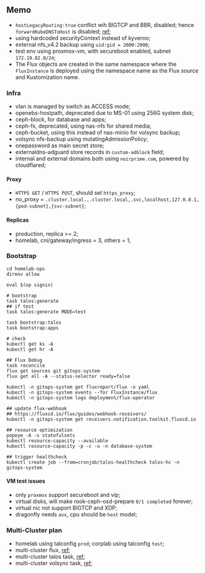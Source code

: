 ## Memo

- `hostLegacyRouting:true` conflict wih BIGTCP and BBR, disabled; hence `forwardKubeDNSToHost` is disabled; [ref](https://github.com/siderolabs/talos/issues/10002#issuecomment-2557069620);
- using hardcoded securityContext instead of kyverno;
- external nfs_v4.2 backup using `uid:gid = 2000:2000`;
- test env using proxmox-vm, with secureboot enabled, subnet `172.19.82.0/24`;
- The Flux objects are created in the same namespace where the `FluxInstance` is deployed using the namespace name as the Flux source and Kustomization name.

### Infra

- vlan is managed by switch as ACCESS mode;
- openebs-hostpath, deprecated due to MS-01 using 256G system disk;
- ceph-block, for database and apps;
- ceph-fs, deprecated, using nas-nfs for shared media;
- ceph-bucket, using this instead of nas-minio for volsync backup;
- volsync nfs-backup using mutatingAdmissionPolicy;
- onepassword as main secret store;
- externaldns-adguard store records in `custom-adblock` field;
- internal and external domains both using `noirprime.com`, powered by cloudflared;

#### Proxy

- `HTTPS GET` / `HTTPS POST`, should set `https_proxy`;
- no_proxy = `.cluster.local.,.cluster.local,.svc,localhost,127.0.0.1,{pod-subnet},{svc-subnet}`;

#### Replicas

- production, replica >= 2;
- homelab, cni/gateway/ingress = 3, others = 1;

### Bootstrap

```shell
cd homelab-ops
direnv allow

eval $(op signin)

# bootstrap
task talos:generate
## if test
task talos:generate MODE=test

task bootstrap:talos
task bootstrap:apps

# check
kubectl get ks -A
kubectl get hr -A

## Flux Debug
task reconcile
flux get sources git gitops-system
flux get all -A --status-selector ready=false

kubectl -n gitops-system get fluxreport/flux -o yaml
kubectl -n gitops-system events --for FluxInstance/flux
kubectl -n gitops-system logs deployment/flux-operator

## update flux-webhook
## https://fluxcd.io/flux/guides/webhook-receivers/
kubectl -n gitops-system get receivers.notification.toolkit.fluxcd.io

## resource optimization
popeye -A -s statefulsets
kubectl resource-capacity --available
kubectl resource-capacity -p -c -u -n database-system

## trigger healthcheck
kubectl create job --from=cronjob/talos-healthcheck talos-hc -n gitops-system
```

#### VM test issues

- only `proxmox` support secureboot and vip;
- virtual disks, will make rook-ceph-osd-prepare `0/1 completed` forever;
- virtual nic not support BIGTCP and XDP;
- dragonfly needs `avx`, cpu should be `host` model;

### Multi-Cluster plan

- homelab using talconfig `prod`; corplab using talconfig `test`;
- multi-cluster flux, [ref](https://github.com/h-wb/home-ops/tree/main);
- multi-cluster talos task, [ref](https://github.com/h-wb/home-ops/blob/main/.taskfiles/Talos/Taskfile.yaml);
- multi-cluster volsync task, [ref](https://github.com/h-wb/home-ops/blob/main/.taskfiles/VolSync/Taskfile.yaml);
